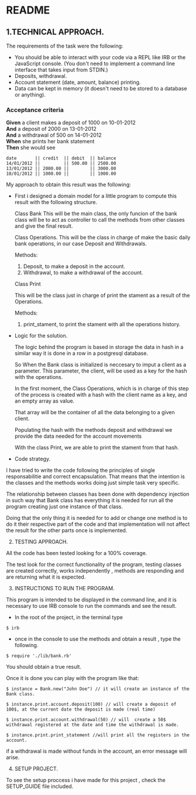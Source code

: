 # README

## 1.TECHNICAL APPROACH.

The requirements of the task were the following:

* You should be able to interact with your code via a REPL like IRB or the JavaScript console.  (You don't need to implement a command line interface that takes input from STDIN.)
* Deposits, withdrawal.
* Account statement (date, amount, balance) printing.
* Data can be kept in memory (it doesn't need to be stored to a database or anything).

### Acceptance criteria

**Given** a client makes a deposit of 1000 on 10-01-2012  
**And** a deposit of 2000 on 13-01-2012  
**And** a withdrawal of 500 on 14-01-2012  
**When** she prints her bank statement  
**Then** she would see

```
date       || credit  || debit  || balance
14/01/2012 ||         || 500.00 || 2500.00
13/01/2012 || 2000.00 ||        || 3000.00
10/01/2012 || 1000.00 ||        || 1000.00
```

 My approach to obtain this result was the following:

* First i designed a domain model for a little program to compute this result with the following structure.

  Class Bank
  This will be the main class, the only funcion of the bank class will be to act as controller to call the methods from other classes and give the final result.

  Class Operations.
  This will be the class in charge of make the basic daily bank operations, in our case Deposit and Withdrawals.

  Methods: 
  1. Deposit, to make a deposit in the account.
  2. Withdrawal, to make a withdrawal of the account.
  
  Class Print

  This will be the class just in charge of print the stament as a result of the Operations.
  
  Methods:
  1. print_stament, to print the stament with all the operations history.

* Logic for the solution.

  The logic behind the program is based in storage the data in hash in a similar way it is done in a row in a postgresql database.

  So When the Bank class is initialized is neccesary to imput a client as a parameter. This parameter, the client, will be used as a key for the hash with the operations.
  
  In the first moment, the Class Operations, which is in charge of this step of the process is created with a hash with the client name as a key, and an empty array as value. 
  
  That array will be the container of all the data belonging to a given client.

  Populating the hash with the methods deposit and withdrawal we provide the data needed for the account movements

  With the class Print, we are able to print the stament from that hash.

* Code strategy.

 I have tried to write the code following the principles of single responsabilitie and correct encapsulation. That means that the intention is the classes and the methods works doing just simple task very specific.

 The relationship between classes has been done with dependency injection in such way that Bank class has everything it is needed for run all the program creating just one instance of that class.

 Doing that the only thing it is needed for to add or change one method is to do it their respective part of the code and that implementation will not affect the result for the other parts once is implemented.

2. TESTING APPROACH.

All the code has been tested looking for a 100% coverage.

The test look for the correct functionality of the program, testing classes are created correctly, works independently , methods are responding and are returning what it is expected.

3. INSTRUCTIONS TO RUN THE PROGRAM. 

This program is intended to be displayed in the command line, and it is necessary to use IRB console to run the commands and see the result.

  - In the root of the project, in the terminal type
   ```
   $ irb 
   ```
  - once in the console to use the methods and obtain a result , type the following.
  ```
  $ require './lib/bank.rb'
  ```
  You should obtain a true result.

  Once it is done you can play with the program like that:

  ```
  $ instance = Bank.new("John Doe") // it will create an instance of the Bank class.

  $ instance.print.account.deposit(100) // will create a deposit of 100$, at the current date the deposit is made (real time)

  $ instance.print.account.withdrawal(50) // will  create a 50$ withdrawal registered at the date and time the withdrawal is made.

  $ instance.print.print_statement //will print all the registers in the account.

  ```
   if a withdrawal is made without funds in the account, an error message will arise.

4. SETUP PROJECT.

  To see  the setup proccess i have made for this project , check the SETUP_GUIDE file included.

